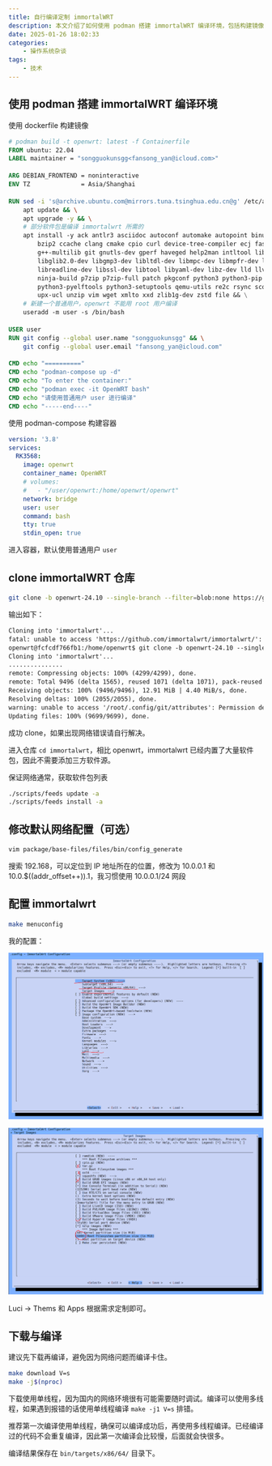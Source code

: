 ```yaml
---
title: 自行编译定制 immortalWRT
description: 本文介绍了如何使用 podman 搭建 immortalWRT 编译环境，包括构建镜像、构建容器、克隆 immortalWRT 仓库、修改网络配置、配置 immortalwrt 以及下载与编译的步骤。文章提供了详细的命令和配置选项，适合需要自行编译定制 immortalWRT 的用户参考。
date: 2025-01-26 18:02:33
categories:
    - 操作系统杂谈
tags:
    - 技术
---
```


## 使用 podman 搭建 immortalWRT 编译环境

使用 dockerfile 构建镜像

```dockerfile
# podman build -t openwrt: latest -f Containerfile
FROM ubuntu: 22.04
LABEL maintainer = "songguokunsgg<fansong_yan@icloud.com>"

ARG DEBIAN_FRONTEND = noninteractive
ENV TZ              = Asia/Shanghai

RUN sed -i 's@archive.ubuntu.com@mirrors.tuna.tsinghua.edu.cn@g' /etc/apt/sources.list && \
    apt update && \
    apt upgrade -y && \
    # 部分软件包是编译 immortalwrt 所需的
    apt install -y ack antlr3 asciidoc autoconf automake autopoint binutils bison build-essential \
        bzip2 ccache clang cmake cpio curl device-tree-compiler ecj fastjar flex gawk gettext gcc-multilib \
        g++-multilib git gnutls-dev gperf haveged help2man intltool lib32gcc-s1 libc6-dev-i386 libelf-dev \
        libglib2.0-dev libgmp3-dev libltdl-dev libmpc-dev libmpfr-dev libncurses-dev libpython3-dev \
        libreadline-dev libssl-dev libtool libyaml-dev libz-dev lld llvm lrzsz mkisofs msmtp nano \
        ninja-build p7zip p7zip-full patch pkgconf python3 python3-pip python3-ply python3-docutils \
        python3-pyelftools python3-setuptools qemu-utils re2c rsync scons squashfs-tools subversion swig texinfo uglifyjs \
        upx-ucl unzip vim wget xmlto xxd zlib1g-dev zstd file && \
    # 新建一个普通用户，openwrt 不能用 root 用户编译
    useradd -m user -s /bin/bash

USER user
RUN git config --global user.name "songguokunsgg" && \
    git config --global user.email "fansong_yan@icloud.com"

CMD echo "=========="
CMD echo "podman-compose up -d"
CMD echo "To enter the container:"
CMD echo "podman exec -it OpenWRT bash"
CMD echo "请使用普通用户 user 进行编译"
CMD echo "-----end----"
```

使用 podman-compose 构建容器

```yml
version: '3.8'
services:
  RK3568:
    image: openwrt
    container_name: OpenWRT
    # volumes:
    #   - "/user/openwrt:/home/openwrt/openwrt"
    network: bridge
    user: user
    command: bash
    tty: true
    stdin_open: true
```

进入容器，默认使用普通用户 `user`

## clone immortalWRT 仓库

```bash
git clone -b openwrt-24.10 --single-branch --filter=blob:none https://github.com/immortalwrt/immortalwrt
```

输出如下：

```txt
Cloning into 'immortalwrt'...
fatal: unable to access 'https://github.com/immortalwrt/immortalwrt/': GnuTLS recv error (-110): The TLS connection was non-properly terminated.
openwrt@fcfcdf766fb1:/home/openwrt$ git clone -b openwrt-24.10 --single-branch --filter=blob:none https://github.com/immortalwrt/immortalwrt 
Cloning into 'immortalwrt'...
...............
remote: Compressing objects: 100% (4299/4299), done.
remote: Total 9496 (delta 1565), reused 1071 (delta 1071), pack-reused 4126 (from 2)
Receiving objects: 100% (9496/9496), 12.91 MiB | 4.40 MiB/s, done.
Resolving deltas: 100% (2055/2055), done.
warning: unable to access '/root/.config/git/attributes': Permission denied
Updating files: 100% (9699/9699), done.
```

成功 clone，如果出现网络错误请自行解决。

进入仓库 `cd immortalwrt`，相比 openwrt，immortalwrt 已经内置了大量软件包，因此不需要添加三方软件源。

保证网络通常，获取软件包列表

```bash
./scripts/feeds update -a
./scripts/feeds install -a
```

## 修改默认网络配置（可选）

```bash
vim package/base-files/files/bin/config_generate
```

搜索 192.168，可以定位到 IP 地址所在的位置，修改为 10.0.0.1 和 10.0.$((addr_offset++)).1，我习惯使用 10.0.0.1/24 网段

## 配置 immortalwrt

```bash
make menuconfig
```

我的配置：



![(20250126) 自行编译定制 immortalWRT](配置主要项目.png)

![alt text](targetimages.png)

Luci -> Thems 和 Apps 根据需求定制即可。

## 下载与编译

建议先下载再编译，避免因为网络问题而编译卡住。

```bash
make download V=s
make -j$(nproc)
```

下载使用单线程，因为国内的网络环境很有可能需要随时调试。编译可以使用多线程，如果遇到报错的话使用单线程编译 `make -j1 V=s` 排错。

推荐第一次编译使用单线程，确保可以编译成功后，再使用多线程编译。已经编译过的代码不会重复编译，因此第一次编译会比较慢，后面就会快很多。

编译结果保存在 `bin/targets/x86/64/` 目录下。